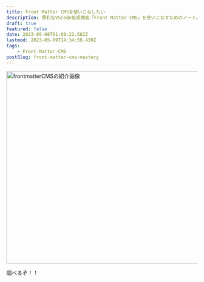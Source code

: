 ```yaml
---
title: Front Matter CMSを使いこなしたい
description: 便利なVSCode拡張機能「Front Matter CMS」を使いこなすためのノート。
draft: true
featured: false
date: 2023-05-08T01:08:22.582Z
lastmod: 2023-05-09T14:34:59.430Z
tags:
    - Front-Matter-CMS
postSlug: front-matter-cms-mastery
---
```


<img src="/assets/img/posts/frontmattercms_thumbnail.png" title="frontmatterCMS" alt="frontmatterCMSの紹介画像" width="1012" height="506" >

調べるぞ！！
